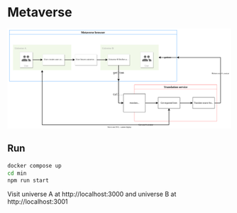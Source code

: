 # Metaverse

![test](docs/metaverse-browser.svg)

## Run

```sh
docker compose up
cd min
npm run start
```

Visit universe A at http://localhost:3000 and universe B at http://localhost:3001
